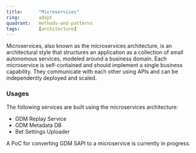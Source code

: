 ```yaml
---
title:      "Microservices"
ring:       adopt
quadrant:   methods-and-patterns
tags:       [architecture]
---
```


Microservices, also known as the microservices architecture, is an architectural style that structures an application as a collection of small autonomous services, modeled around a business domain. Each microservice is self-contained and should implement a single business capability. They communicate with each other using APIs and can be independently deployed and scaled.

### Usages
The following services are built using the microservices architecture:
- GDM Replay Service
- GDM Metadata DB
- Bet Settings Uploader

A PoC for converting GDM SAPI to a microservice is currently in progress. 